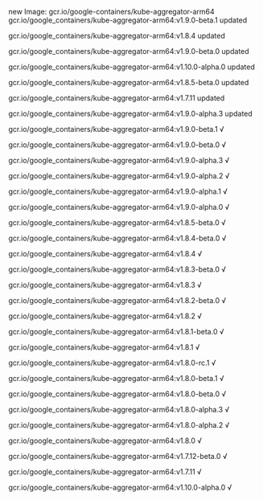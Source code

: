 new Image: gcr.io/google-containers/kube-aggregator-arm64
gcr.io/google_containers/kube-aggregator-arm64:v1.9.0-beta.1 updated 

gcr.io/google_containers/kube-aggregator-arm64:v1.8.4 updated 

gcr.io/google_containers/kube-aggregator-arm64:v1.9.0-beta.0 updated 

gcr.io/google_containers/kube-aggregator-arm64:v1.10.0-alpha.0 updated 

gcr.io/google_containers/kube-aggregator-arm64:v1.8.5-beta.0 updated 

gcr.io/google_containers/kube-aggregator-arm64:v1.7.11 updated 

gcr.io/google_containers/kube-aggregator-arm64:v1.9.0-alpha.3 updated 

gcr.io/google_containers/kube-aggregator-arm64:v1.9.0-beta.1 √

gcr.io/google_containers/kube-aggregator-arm64:v1.9.0-beta.0 √

gcr.io/google_containers/kube-aggregator-arm64:v1.9.0-alpha.3 √

gcr.io/google_containers/kube-aggregator-arm64:v1.9.0-alpha.2 √

gcr.io/google_containers/kube-aggregator-arm64:v1.9.0-alpha.1 √

gcr.io/google_containers/kube-aggregator-arm64:v1.9.0-alpha.0 √

gcr.io/google_containers/kube-aggregator-arm64:v1.8.5-beta.0 √

gcr.io/google_containers/kube-aggregator-arm64:v1.8.4-beta.0 √

gcr.io/google_containers/kube-aggregator-arm64:v1.8.4 √

gcr.io/google_containers/kube-aggregator-arm64:v1.8.3-beta.0 √

gcr.io/google_containers/kube-aggregator-arm64:v1.8.3 √

gcr.io/google_containers/kube-aggregator-arm64:v1.8.2-beta.0 √

gcr.io/google_containers/kube-aggregator-arm64:v1.8.2 √

gcr.io/google_containers/kube-aggregator-arm64:v1.8.1-beta.0 √

gcr.io/google_containers/kube-aggregator-arm64:v1.8.1 √

gcr.io/google_containers/kube-aggregator-arm64:v1.8.0-rc.1 √

gcr.io/google_containers/kube-aggregator-arm64:v1.8.0-beta.1 √

gcr.io/google_containers/kube-aggregator-arm64:v1.8.0-beta.0 √

gcr.io/google_containers/kube-aggregator-arm64:v1.8.0-alpha.3 √

gcr.io/google_containers/kube-aggregator-arm64:v1.8.0-alpha.2 √

gcr.io/google_containers/kube-aggregator-arm64:v1.8.0 √

gcr.io/google_containers/kube-aggregator-arm64:v1.7.12-beta.0 √

gcr.io/google_containers/kube-aggregator-arm64:v1.7.11 √

gcr.io/google_containers/kube-aggregator-arm64:v1.10.0-alpha.0 √


